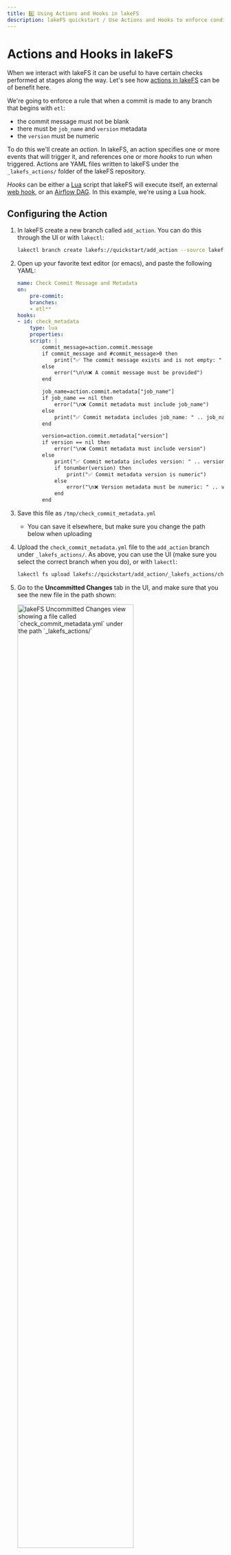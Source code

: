 ```yaml
---
title: 6️⃣ Using Actions and Hooks in lakeFS
description: lakeFS quickstart / Use Actions and Hooks to enforce conditions when committing and merging changes
---
```


# Actions and Hooks in lakeFS

When we interact with lakeFS it can be useful to have certain checks performed at stages along the way. Let's see how [actions in lakeFS](../howto/hooks/index.md) can be of benefit here. 

We're going to enforce a rule that when a commit is made to any branch that begins with `etl`: 

* the commit message must not be blank
* there must be `job_name` and `version` metadata
* the `version` must be numeric

To do this we'll create an _action_. In lakeFS, an action specifies one or more events that will trigger it, and references one or more _hooks_ to run when triggered. Actions are YAML files written to lakeFS under the `_lakefs_actions/` folder of the lakeFS repository.

_Hooks_ can be either a [Lua](../howto/hooks/lua.md) script that lakeFS will execute itself, an external [web hook](../howto/hooks/webhooks.md), or an [Airflow DAG](../howto/hooks/airflow.md). In this example, we're using a Lua hook.

## Configuring the Action

1. In lakeFS create a new branch called `add_action`. You can do this through the UI or with `lakectl`: 
    ```bash
    lakectl branch create lakefs://quickstart/add_action --source lakefs://quickstart/main
    ```
2. Open up your favorite text editor (or emacs), and paste the following YAML: 
    ```yaml
    name: Check Commit Message and Metadata
    on:
        pre-commit:
        branches:
        - etl**
    hooks:
    - id: check_metadata
        type: lua
        properties:
        script: |
            commit_message=action.commit.message
            if commit_message and #commit_message>0 then
                print("✅ The commit message exists and is not empty: " .. commit_message)
            else
                error("\n\n❌ A commit message must be provided")
            end

            job_name=action.commit.metadata["job_name"]
            if job_name == nil then
                error("\n❌ Commit metadata must include job_name")
            else
                print("✅ Commit metadata includes job_name: " .. job_name)
            end

            version=action.commit.metadata["version"]
            if version == nil then
                error("\n❌ Commit metadata must include version")
            else
                print("✅ Commit metadata includes version: " .. version)
                if tonumber(version) then
                    print("✅ Commit metadata version is numeric")
                else
                    error("\n❌ Version metadata must be numeric: " .. version)
                end
            end
    ```
3. Save this file as `/tmp/check_commit_metadata.yml`

    * You can save it elsewhere, but make sure you change the path below when uploading

4. Upload the `check_commit_metadata.yml` file to the `add_action` branch under `_lakefs_actions/`. As above, you can use the UI (make sure you select the correct branch when you do), or with `lakectl`:

    ```bash
    lakectl fs upload lakefs://quickstart/add_action/_lakefs_actions/check_commit_metadata.yml --source /tmp/check_commit_metadata.yml
    ```

5. Go to the **Uncommitted Changes** tab in the UI, and make sure that you see the new file in the path shown: 

    <img width="75%" src="/assets/img/quickstart/hooks-00.png" alt="lakeFS Uncommitted Changes view showing a file called `check_commit_metadata.yml` under the path `_lakefs_actions/`" class="quickstart"/>

    Click **Commit Changes** and enter a suitable message to commit this new file to the branch. 

6. Now we'll merge this new branch into `main`. From the **Compare** tab in the UI compare the `main` branch with `add_action` and click **Merge**

    <img width="75%" src="/assets/img/quickstart/hooks-01.png" alt="lakeFS Compare view showing the difference between `main` and `add_action` branches" class="quickstart"/>


## Testing the Action

!!! info "Let's remind ourselves what the rules are that the action is going to enforce."
    When a commit is made to any branch that begins with `etl`: 

    * the commit message must not be blank
    * there must be `job_name` and `version` metadata
    * the `version` must be numeric

We'll start by creating a branch that's going to match the `etl` pattern, and then go ahead and commit a change and see how the action works. 

1. Create a new branch (see above instructions on how to do this if necessary) called `etl_20230504`. Make sure you use `main` as the source branch. 

    In your new branch you should see the action that you created and merged above: 

    <img width="75%" src="/assets/img/quickstart/hooks-02.png" alt="lakeFS branch etl_20230504 with object /_lakefs_actions/check_commit_metadata.yml" class="quickstart"/>

1. To simulate an ETL job we'll use the built-in DuckDB editor to run some SQL and write the result back to the lakeFS branch. 

    Open the `lakes.parquet` file on the `etl_20230504` branch from the **Objects** tab. Replace the SQL statement with the following: 

    ```sql
    COPY (
        WITH src AS (
            SELECT lake_name, country, depth_m,
                RANK() OVER ( ORDER BY depth_m DESC) AS lake_rank
            FROM READ_PARQUET('lakefs://quickstart/etl_20230504/lakes.parquet'))
        SELECT * FROM SRC WHERE lake_rank <= 10
    ) TO 'lakefs://quickstart/etl_20230504/top10_lakes.parquet'    
    ```

1. Head to the **Uncommitted Changes** tab in the UI and notice that there is now a file called `top10_lakes.parquet` waiting to be committed. 

    <img width="75%" src="/assets/img/quickstart/hooks-03.png" alt="lakeFS branch etl_20230504 with uncommitted file top10_lakes.parquet" class="quickstart"/>

    Now we're ready to start trying out the commit rules, and seeing what happens if we violate them.
    
1. Click on **Commit Changes**, leave the _Commit message_ blank, and click **Commit Changes** to confirm. 

    Note that the commit fails because the hook did not succeed
    
    `pre-commit hook aborted`
    
    with the output from the hook's code displayed

    `❌ A commit message must be provided`

    <img width="75%" src="/assets/img/quickstart/hooks-04.png" alt="lakeFS blocking an attempt to commit with no commit message" class="quickstart"/>

1. Do the same as the previous step, but provide a message this time: 

    <img width="75%" src="/assets/img/quickstart/hooks-05.png" alt="A commit to lakeFS with commit message in place" class="quickstart"/>

    The commit still fails as we need to include metadata too, which is what the error tells us

    `❌ Commit metadata must include job_name`

1. Repeat the **Commit Changes** dialog and use the **Add Metadata field** to add the required metadata: 

    <img width="75%" src="/assets/img/quickstart/hooks-06.png" alt="A commit to lakeFS with commit message and metadata in place" class="quickstart"/>

    We're almost there, but this still fails (as it should), since the version is not entirely numeric but includes `v` and `ß`: 

    `❌ Version metadata must be numeric: v1.00ß`

    Repeat the commit attempt specify the version as `1.00` this time, and rejoice as the commit succeeds

    <img width="75%" src="/assets/img/quickstart/hooks-07.png" alt="Commit history in lakeFS showing that the commit met the rules set by the action and completed successfully." class="quickstart"/>

---

You can view the history of all action runs from the **Action** tab: 

<img width="75%" src="/assets/img/quickstart/hooks-08.png" alt="Action run history in lakeFS" class="quickstart"/>



---

[← Rollback the changes](rollback.md){ .md-button } [Work with lakeFS data on your local environment →](work-with-data-locally.md){ .md-button .md-button--primary }

---